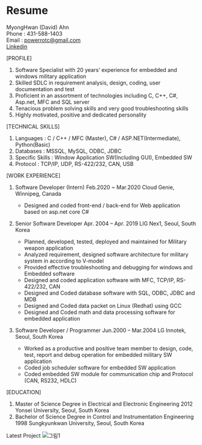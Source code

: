 # Resume

MyongHwan (David) Ahn  
Phone : 431-588-1403  
Email : powerrotc@gmail.com  
[Linkedin](https://www.linkedin.com/in/MyongHwan-David)  


[PROFILE]
1. Software Specialist with 20 years’ experience for embedded and windows military application
2. Skilled SDLC in requirement analysis, design, coding, user documentation and test
3. Proficient in an assortment of technologies including C, C++, C#, Asp.net, MFC and SQL server
4. Tenacious problem solving skills and very good troubleshooting skills
5. Highly motivated, positive and dedicated personality  

[TECHNICAL SKILLS] 
 1. Languages : C / C++ / MFC (Master), C# / ASP.NET(Intermediate), Python(Basic) 
 2. Databases : MSSQL, MySQL, ODBC, JDBC 
 3. Specific Skills : Window Application SW(Including GUI), Embedded SW 
 4. Protocol : TCP/IP, UDP, RS-422/232, CAN, USB  
 
[WORK EXPERIENCE]
 1. Software Developer (Intern) Feb.2020 ~ Mar.2020 Cloud Genie, Winnipeg, Canada
    - Designed and coded front-end / back-end for Web application based on asp.net core C#  
    
 2. Senior Software Developer Apr. 2004 – Apr. 2019 LIG Nex1, Seoul, South Korea  
    - Planned, developed, tested, deployed and maintained for Military weapon application  
    - Analyzed requirement, designed software architecture for military system in according to V-model  
    - Provided effective troubleshooting and debugging for windows and Embedded software  
    - Designed and coded application software with MFC, TCP/IP, RS-422/232, CAN  
    - Designed and Coded database software with SQL, ODBC, JDBC and MDB  
    - Designed and Coded data packet on Linux (Redhat) using GCC  
    - Designed and Coded math and data processing software for embedded application      
    
 3. Software Developer / Programmer Jun.2000 – Mar.2004 LG Innotek, Seoul, South Korea
    - Worked as a productive and positive team member to design, code, test, report and debug operation for embedded military SW application
    - Coded job scheduler software for embedded SW application
    - Coded embedded SW module for communication chip and Protocol (CAN, RS232, HDLC)  

[EDUCATION]
1. Master of Science Degree in Electrical and Electronic Engineering 2012
   Yonsei University, Seoul, South Korea
2. Bachelor of Science Degree in Control and Instrumentation Engineering 1998
   Sungkyunkwan University, Seoul, South Korea

Latest Project
![그림1](https://user-images.githubusercontent.com/58272807/88864645-4be3ad80-d1cb-11ea-9c2d-3e7135987b03.png)


